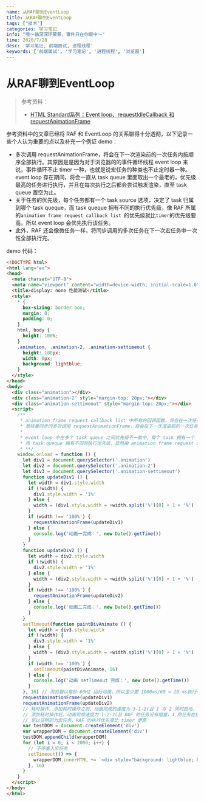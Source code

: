 ```yaml
---
name: 从RAF聊到EventLoop
title: 从RAF聊到EventLoop
tags: ["技术"]
categories: 学习笔记
info: "哦～循深深环蒙蒙，事件只在你眼中～"
time: 2020/7/28
desc: '学习笔记, 前端面试, 进程线程'
keywords: ['前端面试', '学习笔记', '进程线程', '浏览器']
---
```


# 从RAF聊到EventLoop

> 参考资料：
>
> - [HTML Standard系列：Event loop、requestIdleCallback 和 requestAnimationFrame](https://juejin.im/post/6844904056457003015)

参考资料中的文章已经将 RAF 和 EventLoop 的关系聊得十分透彻，以下记录一些个人认为重要的点以及补充一个例证 demo：

- 多次调用 requestAnimationFrame，将会在下一次渲染前的一次任务内按顺序全部执行。其原因是是因为对于浏览器的的事件循环线程 event loop 来说，事件循环不止 timer 一种，也就是说宏任务的种类也不止定时器一种。event loop 存在期间，将会一直从 task queue 里面取出一个最老的，优先级最高的任务进行执行，并且在每次执行之后都会尝试触发渲染，直至 task queue 置空为止。
- 关于任务的优先级，每个任务都有一个 task source 选项，决定了 task 归属到哪个 task queque，而 task queque 拥有不同的执行优先级，像 RAF 所属的`animation frame request callback list `的优先级就比`timer`的优先级要高。所以 event loop 会优先执行该任务。
- 此外，RAF 还会像微任务一样，将同步调用的多次任务在下一次宏任务中一次性全部执行完。

demo 代码：

```html
<!DOCTYPE html>
<html lang="en">
<head>
  <meta charset="UTF-8">
  <meta name="viewport" content="width=device-width, initial-scale=1.0">
  <title>display: none 性能测试</title>
  <style>
    * {
      box-sizing: border-box;
      margin: 0;
      padding: 0;
    }
    html, body {
      height: 100%;
    }
    .animation, .animation-2, .animation-settimeout {
      height: 100px;
      width: 0px;
      background: lightblue;
    }
  </style>
</head>
<body>
  <div class="animation"></div>
  <div class="animation-2" style="margin-top: 20px;"></div>
  <div class="animation-settimeout" style="margin-top: 20px;"></div>
  <script>
    /**
     * animation frame request callback list 中所有的回调函数，将会在一次任务内全部执行（相当于微任务执行形式的宏任务）
     * 意味着同步的多次调用 requestAnimationFrame，将会在下一次渲染前的一次任务内按顺序全部执行。
     * 
     * event loop 中在多个 task queue 之间优先级不一致中，每个 task 拥有一个 task source 属性，决定了 task 归属到哪个 task queque
     * 而 task queque 拥有不同的执行优先级，显然由 animation frame request callback list 非空而创建的任务优先级是要高于 timer 的。
     * **/
    window.onload = function () {
      let div1 = document.querySelector('.animation')
      let div2 = document.querySelector('.animation-2')
      let div3 = document.querySelector('.animation-settimeout')
      function updateDiv1 () {
        let width = div1.style.width
        if (!width) {
          div1.style.width = '1%'
        } else {
          width = (div1.style.width = +width.split('%')[0] + 1 + '%')
        }
        if (width !== '100%') {
          requestAnimationFrame(updateDiv1)
        } else {
          console.log('动画一完成：', new Date().getTime())
        }
      }
      function updateDiv2 () {
        let width = div2.style.width
        if (!width) {
          div2.style.width = '1%'
        } else {
          width = (div2.style.width = +width.split('%')[0] + 1 + '%')
        }
        if (width !== '100%') {
          requestAnimationFrame(updateDiv2)
        } else {
          console.log('动画二完成：', new Date().getTime())
        }
      }
      setTimeout(function paintDivAnimate () {
        let width = div3.style.width
        if (!width) {
          div3.style.width = '1%'
        } else {
          width = (div3.style.width = +width.split('%')[0] + 1 + '%')
        }
        if (width !== '100%') {
          setTimeout(paintDivAnimate, 16)
        } else {
          console.log('动画 setTimeout 完成：', new Date().getTime())
        }
      }, 16) // 浏览器以每秒 60HZ 运行动画，所以至少要 1000ms/60 = 16 ms执行一次刷新任务才能达到 60 帧的效果
      requestAnimationFrame(updateDiv1)
      requestAnimationFrame(updateDiv2)
      // 耗时操作，添加耗时操作之前，动画完成的速度为 3-1-2(且 1 与 2 同时启动，证明会同时执行所有的 RAF)
      // 添加耗时操作后，动画完成速度为 1-2-3(且 RAF 的任务没有阻塞，3 的任务在执行了一次以后就阻塞了很久)
      // 足以证明同为宏任务，RAF 的执行优先度比 timer 更高
      var testDOM = document.createElement('div')
      var wrapperDOM = document.createElement('div')
      testDOM.appendChild(wrapperDOM)
      for (let i = 0; i < 2000; i++) {
        // 不停塞入宏任务
        setTimeout(() => {
          wrapperDOM.innerHTML += `<div style="background: lightblue; height: 100px;">test</div>`
        }, 16)
      }
    }
  </script>
</body>
</html>
```

